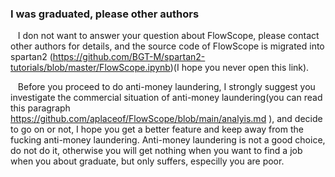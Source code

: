 ###  I was graduated, please other authors 

&nbsp;&nbsp;  I don not want to answer your question about FlowScope, please contact other authors for details, and the source code of FlowScope is migrated into spartan2 (<https://github.com/BGT-M/spartan2-tutorials/blob/master/FlowScope.ipynb>)(I hope you never open this link).  


&nbsp;&nbsp;  Before you proceed to do anti-money laundering, I strongly suggest you investigate the commercial situation of anti-money laundering(you can read this paragraph https://github.com/aplaceof/FlowScope/blob/main/analyis.md ), and decide to go on or not, I hope you get a better feature and keep away from the fucking anti-money laundering. Anti-money laundering is not a good  choice,  do not  do it, otherwise  you will get nothing when you want to find a job when you about graduate, but only suffers, especilly you are poor. 

